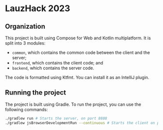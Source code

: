 # LauzHack 2023

## Organization

This project is built using Compose for Web and Kotlin multiplatform. It is split into 3 modules:

- `common`, which contains the common code between the client and the server;
- `frontend`, which contains the client code; and
- `backend`, which contains the server code.

The code is formatted using Ktfmt. You can install it as an IntelliJ plugin.

## Running the project

The project is built using Gradle. To run the project, you can use the following commands:

```bash
./gradlew run # Starts the server, on port 8888
./gradlew jsBrowserDevelopmentRun --continuous # Starts the client on port 8080
```
